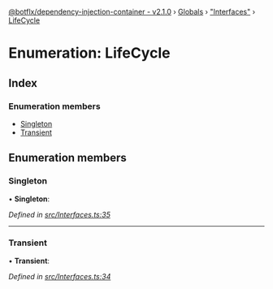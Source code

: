 [@botflx/dependency-injection-container - v2.1.0](../README.md) › [Globals](../globals.md) › ["Interfaces"](../modules/_interfaces_.md) › [LifeCycle](_interfaces_.lifecycle.md)

# Enumeration: LifeCycle

## Index

### Enumeration members

* [Singleton](_interfaces_.lifecycle.md#singleton)
* [Transient](_interfaces_.lifecycle.md#transient)

## Enumeration members

###  Singleton

• **Singleton**:

*Defined in [src/Interfaces.ts:35](https://github.com/botflux/dependency-injection-container/blob/e8a6c87/packages/DIContainer/src/Interfaces.ts#L35)*

___

###  Transient

• **Transient**:

*Defined in [src/Interfaces.ts:34](https://github.com/botflux/dependency-injection-container/blob/e8a6c87/packages/DIContainer/src/Interfaces.ts#L34)*
